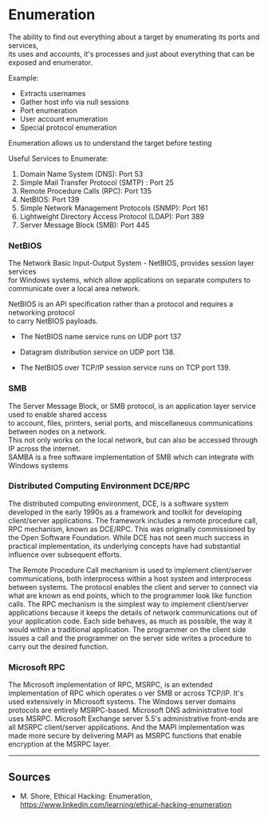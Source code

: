 # Enumeration
The ability to find out everything about a target by enumerating its ports and services,  
its uses and accounts, it's processes and just about everything that can be exposed and enumerator.

Example:
- Extracts usernames
- Gather host info via null sessions
- Port enumeration
- User account enumeration
- Special protocol enumeration

Enumeration allows us to understand the target before testing

Useful Services to Enumerate:
1. Domain Name System (DNS): Port 53
2. Simple Mail Transfer Protocol (SMTP) : Port 25
3. Remote Procedure Calls (RPC): Port 135
4. NetBIOS: Port 139
5. Simple Network Management Protocols (SNMP): Port 161
6. Lightweight Directory Access Protocol (LDAP): Port 389
7. Server Message Block (SMB): Port 445

### NetBIOS
The Network Basic Input-Output System - NetBIOS, provides session layer services  
for Windows systems, which allow applications on separate computers to communicate
over a local area network.  

NetBIOS is an API specification rather than a protocol and requires a networking protocol  
to carry NetBIOS payloads.

- The NetBIOS name service runs on UDP port 137

- Datagram distribution service on UDP port 138.

- The NetBIOS over TCP/IP session service runs on TCP port 139.

### SMB
The Server Message Block, or SMB protocol, is an application layer service used to enable shared access  
to account, files, printers, serial ports, and miscellaneous communications between nodes on a network.  
This not only works on the local network, but can also be accessed through IP across the internet.  
SAMBA is a free software implementation of SMB which can integrate with Windows systems

### Distributed Computing Environment DCE/RPC

The distributed computing environment, DCE, is a software system developed in the early 1990s as a framework
and toolkit for developing client/server applications.
The framework includes a remote procedure call, RPC mechanism, known as DCE/RPC.
This was originally commissioned by the Open Software Foundation.
While DCE has not seen much success in practical implementation, its underlying concepts have had substantial influence
over subsequent efforts.

The Remote Procedure Call mechanism is used to implement client/server communications,
both interprocess within a host system and interprocess between systems.
The protocol enables the client and server to connect via what are known as end points,
which to the programmer look like function calls.
The RPC mechanism is the simplest way to implement client/server applications
because it keeps the details of network communications out of your application code.
Each side behaves, as much as possible, the way it would within a traditional application.
The programmer on the client side issues a call and the programmer on the server side writes a procedure
to carry out the desired function.

### Microsoft RPC
The Microsoft implementation of RPC, MSRPC, is an extended implementation of RPC
which operates o
ver SMB or across TCP/IP.
It's used extensively in Microsoft systems.
The Windows server domains protocols are entirely MSRPC-based.
Microsoft DNS administrative tool uses MSRPC. 
Microsoft Exchange server 5.5's administrative front-ends are all MSRPC client/server applications.
And the MAPI implementation was made more secure by delivering MAPI as MSRPC functions
that enable encryption at the MSRPC layer.

___
## Sources
- M. Shore, Ethical Hacking: Enumeration, https://www.linkedin.com/learning/ethical-hacking-enumeration


